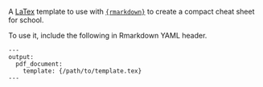 
A [LaTex](https://www.latex-project.org/) template to use with [`{rmarkdown}`](https://rmarkdown.rstudio.com/) to create a compact cheat sheet for school.

To use it, include the following in Rmarkdown YAML header.

```
---
output:
  pdf_document:
    template: {/path/to/template.tex}
---
```